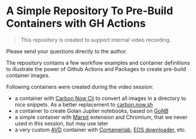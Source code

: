 # A Simple Repository To Pre-Build Containers with GH Actions

> This repository is created to support internal video recording.

Please send your questions directly to the author.

The repository contains a few workflow examples and container definitions to illustrate the power of Github Actions and Packages to create pre-build container images.

Following containers were created during the video session:

- a container with [Carbon Now Cli](https://github.com/mixn/carbon-now-cli) to convert all images in a directory to nice snippets. As a better replacement to [carbon.now.sh](https://carbon.now.sh/)
- a container to create Golan Jupiter notebooks, based on [GoNB](https://github.com/janpfeifer/gonb)
- a simple container with [Marpit](https://marpit.marp.app/) extension and Chromium, that we never used in this session, but may use later
- a very custom [AVD](https://avd.arista.com/) container with [Containerlab](https://containerlab.dev/), [EOS downloader](https://pypi.org/project/eos-downloader/), etc.
